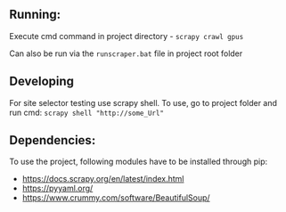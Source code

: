 ## Running: 

Execute cmd command in project directory - `scrapy crawl gpus`

Can also be run via the `runscraper.bat` file in project root folder

## Developing

For site selector testing use scrapy shell. To use, go to project folder and run cmd: `scrapy shell "http://some_Url"`

## Dependencies:

To use the project, following modules have to be installed through pip:
* https://docs.scrapy.org/en/latest/index.html
* https://pyyaml.org/
* https://www.crummy.com/software/BeautifulSoup/
